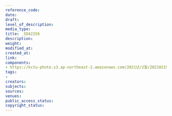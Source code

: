 ```yaml
---
reference_code: 
date: 
draft: 
level_of_description: 
media_type: 
title: _5D42256
description: 
weight: 
modified_at: 
created_at: 
link: 
components:
- https://kctu-photo.s3.ap-northeast-2.amazonaws.com/2021년/2월/20210219_백기완+선생+발인.영결식.하관/송승현/_5D42256.jpg
tags:
- 
creators: 
subjects: 
sources: 
venues: 
public_access_status: 
copyright_status: 
---
```


